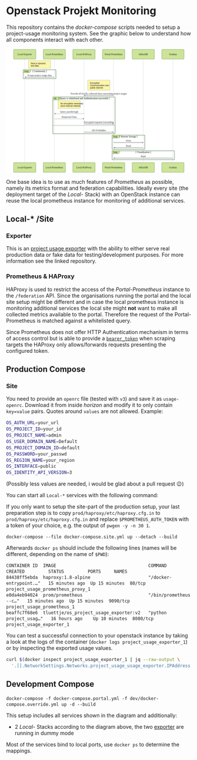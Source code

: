 # Openstack Projekt Monitoring

This repository contains the *docker-compose* scripts needed to setup a project-usage
monitoring system. See the graphic below to understand how all components interact with
each other.

![](overview.png)

One base idea is to use as much features of *Prometheus* as possible, namely its metrics
format and federation capabilities. Ideally every site (the deployment target of the
*Local-* Stack) with an OpenStack instance can reuse the local prometheus instance for
monitoring of additional services.

## Local-* /Site

### Exporter

This is an [project usage exporter](https://github.com/gilbus/OS_project_usage_exporter)
with the ability to either serve real production data or fake data for
testing/development purposes. For more information see the linked repository.

### Prometheus & HAProxy

HAProxy is used to restrict the access of the *Portal-Prometheus* instance to the
`/federation` API. Since the organisations running the portal and the local site setup
might be different and in case the local prometheus instance is monitoring additional
services the local site might **not** want to make all collected metrics available to
the portal. Therefore the request of the Portal-Prometheus is matched against
a whitelisted query.

Since Prometheus does not offer HTTP Authentication mechanism in terms of access control
but is able to provide
a [`bearer_token`](https://prometheus.io/docs/prometheus/latest/configuration/configuration/#<scrape_config>)
when scraping targets the HAProxy only allows/forwards requests presenting the
configured token.

## Production Compose


### Site

You need to provide an `openrc` file (tested with `v3`) and save it as `usage-openrc`.
Download it from inside *horizon* and modify it to only contain `key=value` pairs.
Quotes around `values` are not allowed. Example:

```bash
OS_AUTH_URL=your_url
OS_PROJECT_ID=your_id
OS_PROJECT_NAME=admin
OS_USER_DOMAIN_NAME=Default
OS_PROJECT_DOMAIN_ID=default
OS_PASSWORD=your_passwd
OS_REGION_NAME=your_region
OS_INTERFACE=public
OS_IDENTITY_API_VERSION=3
```
(Possibly less values are needed, i would be glad about a pull request :wink:)

You can start all `Local-*` services with the following command:

If you only want to setup the site-part of the production setup, your last preparation
step is to copy `prod/haproxy/etc/haproxy.cfg.in` to `prod/haproxy/etc/haproxy.cfg.in`
and replace `$PROMETHEUS_AUTH_TOKEN` with a token of your choice, e.g. the output of
`pwgen -y -n 30 1`.

```
docker-compose --file docker-compose.site.yml up --detach --build
```

Afterwards `docker ps` should include the following lines (names will be different, depending on the name of `$PWD`):
```
CONTAINER ID  IMAGE                                   COMMAND                  CREATED         STATUS         PORTS     NAMES
84438ff5ebda  haproxy:1.8-alpine                      "/docker-entrypoint.…"   15 minutes ago  Up 15 minutes  80/tcp    project_usage_prometheus_proxy_1
e0da4eb94024  prom/prometheus                         "/bin/prometheus --c…"   15 minutes ago  Up 15 minutes  9090/tcp  project_usage_prometheus_1
beaffc7f68e6  tluettje/os_project_usage_exporter:v2   "python project_usag…"   16 hours ago    Up 10 minutes  8080/tcp  project_usage_exporter_1
```

You can test a successful connection to your openstack instance by taking a look at the
logs of the container (`docker logs project_usage_exporter_1`) or by inspecting the
exported usage values.

```bash
curl $(docker inspect project_usage_exporter_1 | jq --raw-output \
  '.[].NetworkSettings.Networks.project_usage_usage_exporter.IPAddress'):8080
```

## Development Compose

```
docker-compose -f docker-compose.portal.yml -f dev/docker-compose.override.yml up -d --build
```

This setup includes all services shown in the diagram and additionally:
- 2 *Local-* Stacks according to the diagram above, the two
  [exporter](https://github.com/gilbus/OS_project_usage_exporter) are running in dummy
  mode

Most of the services bind to local ports, use `docker ps` to determine the mappings.
